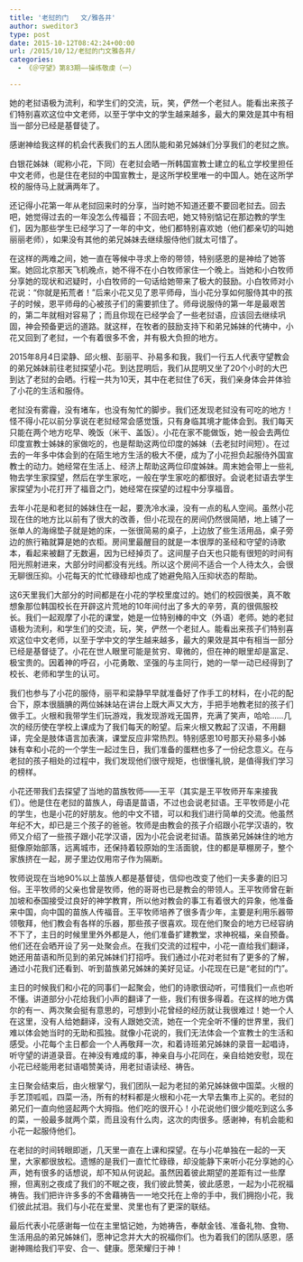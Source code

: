 ```yaml
---
title: '老挝的门   文/雅各井'
author: sweditor3
type: post
date: 2015-10-12T08:42:24+00:00
url: /2015/10/12/老挝的门文雅各井/
categories:
  - 《＠守望》第83期——操练敬虔（一）

---
```

她的老挝语极为流利，和学生们的交流，玩，笑，俨然一个老挝人。能看出来孩子们特别喜欢这位中文老师，以至于学中文的学生越来越多，最大的果效是其中有相当一部分已经是基督徒了。 

<!--more-->

感谢神给我这样的机会代表我们的五人团队能和弟兄姊妹们分享我们的老挝之旅。 

白银花姊妹（昵称小花，下同）在老挝会晒一所韩国宣教士建立的私立学校里担任中文老师，也是住在老挝的中国宣教士，是这所学校里唯一的中国人。她在这所学校的服侍马上就满两年了。 

还记得小花第一年从老挝回来时的分享，当时她不知道还要不要回老挝去。回去吧，她觉得过去的一年没怎么传福音；不回去吧，她又特别惦记在那边教的学生们，因为那些学生已经学习了一年的中文，他们都特别喜欢她（他们都亲切的叫她丽丽老师），如果没有其他的弟兄姊妹去继续服侍他们就太可惜了。 

在这样的两难之间，她一直在等候中寻求上帝的带领，特别感恩的是神给了她答案。她回北京那天飞机晚点，她不得不在小白牧师家住一个晚上。当她和小白牧师分享她的现状和迟疑时，小白牧师的一句话给她带来了极大的鼓励。小白牧师对小花说：&ldquo;你就是拓荒者！&rdquo;后来小花又见了恩平师母，当小花分享如何服侍其中的孩子的时候，恩平师母的心被孩子们的需要抓住了。师母说服侍的第一年是最艰苦的，第二年就相对容易了；而且你现在已经学会了一些老挝语，应该回去继续巩固，神会预备更远的道路。就这样，在牧者的鼓励支持下和弟兄姊妹的代祷中，小花又回到了老挝，一个有着很多不舍，并有极大负担的地方。 

2015年8月4日梁静、邱火根、彭丽平、孙易多和我，我们一行五人代表守望教会的弟兄姊妹前往老挝探望小花。到达昆明后，我们从昆明又坐了20个小时的大巴到达了老挝的会晒。行程一共为10天，其中在老挝住了6天，我们亲身体会并体验了小花的生活和服侍。 

老挝没有雾霾，没有堵车，也没有匆忙的脚步。我们还发现老挝没有可吃的地方！怪不得小花以前分享说在老挝经常会感觉饿，只有身临其境才能体会到。我们每天只能在两个地方吃早、晚饭（米干、盖饭）。小花在家不能做饭，她一般会去两位印度宣教士姊妹的家做吃的，也是帮助这两位印度的姊妹（去老挝时间短）。在过去的一年多中体会到的在陌生地方生活的极大不便，成为了小花担负起服侍外国宣教士的动力。她经常在生活上、经济上帮助这两位印度姊妹。周末她会带上一些礼物去学生家探望，然后在学生家吃，一般在学生家吃的都很好。会说老挝语去学生家探望为小花打开了福音之门，她经常在探望的过程中分享福音。 

去年小花是和老挝的姊妹住在一起，要洗冷水澡，没有一点的私人空间。虽然小花现在住的地方比以前有了很大的改善，但小花现在的房间仍然很简陋，地上铺了一张单人的海绵垫子就是她的床，一张很简易的桌子，上边放了些生活用品，桌子旁边的旅行箱就算是她的衣柜。房间里最醒目的就是一本很厚的圣经和守望的诗歌本，看起来被翻了无数遍，因为已经掉页了。这间屋子白天也只能有很短的时间有阳光照射进来，大部分时间都没有光线。所以这个房间不适合一个人待太久，会很无聊很压抑。小花每天的忙忙碌碌却也成了她避免陷入压抑状态的帮助。 

这6天里我们大部分的时间都是在小花的学校里度过的。她们的校园很美，真不敢想象那位韩国校长在开辟这片荒地的10年间付出了多大的辛劳，真的很佩服校长。我们一起观摩了小花的课堂，她是一位特别棒的中文（外语）老师。她的老挝语极为流利，和学生们的交流，玩，笑，俨然一个老挝人。能看出来孩子们特别喜欢这位中文老师，以至于学中文的学生越来越多，最大的果效是其中有相当一部分已经是基督徒了。小花在世人眼里可能是贫穷、卑微的，但在神的眼里却是富足、极宝贵的。因着神的呼召，小花勇敢、坚强的与主同行，她的一举一动已经得到了校长、老师和学生的认可。 

我们也参与了小花的服侍，丽平和梁静早早就准备好了作手工的材料，在小花的配合下，原本很腼腆的两位姊妹站在讲台上既大声又大方，手把手地教老挝的孩子们做手工。火根和我带学生们玩游戏，我发现游戏无国界，充满了笑声，哈哈&hellip;&hellip;几次的经历使在学校上课成为了我们每天的盼望。后来火根又教起了汉语，不用翻译，完全是肢体语言加表演，课堂反应非常热烈。特别感恩10号那天孙易多小姊妹有幸和小花的一个学生一起过生日，我们准备的蛋糕也多了一份纪念意义。在与老挝的孩子相处的过程中，我们发现他们很守规矩，也很懂礼貌，是值得我们学习的榜样。 

小花还带我们去探望了当地的苗族牧师&mdash;&mdash;王平（其实是王平牧师开车来接我们）。他是住在老挝的苗族人，母语是苗语，不过也会说老挝语。王平牧师是小花的学生，也是小花的好朋友。他的中文不错，可以和我们进行简单的交流。他虽然年纪不大，却已是三个孩子的爸爸。牧师是由教会的孩子介绍跟小花学汉语的，牧师又介绍了一些孩子跟小花学汉语，因为小花会说老挝语。苗族弟兄姊妹住的地方挺像原始部落，远离城市，还保持着较原始的生活面貌，住的都是草棚房子，整个家族挤在一起，房子里边仅用帘子作为隔断。 

牧师说现在当地90%以上苗族人都是基督徒，信仰也改变了他们一夫多妻的旧习俗。王平牧师的父亲也曾是牧师，他的哥哥也已是教会的带领人。王平牧师曾在新加坡和泰国接受过良好的神学教育，所以他对教会的事工有着很大的异象，他准备来中国，向中国的苗族人传福音。王平牧师培养了很多青少年，主要是利用乐器带领敬拜，他们教会有各样的乐器，那些孩子很喜欢。现在他们聚会的地方已经容纳不下了，主日的时候里里外外都是人，他们准备扩建教堂，求神祝福，亲自预备。他们还在会晒开设了另一处聚会点。在我们交流的过程中，小花一直给我们翻译，她还用苗语和所见到的弟兄姊妹们打招呼。我们通过小花对老挝有了更多的了解，通过小花我们还看到、听到苗族弟兄姊妹的美好见证。小花现在已是&ldquo;老挝的门&rdquo;。 

主日的时候我们和小花的同事们一起聚会，他们的诗歌很动听，可惜我们一点也听不懂。讲道部分小花给我们小声的翻译了一些，我们有很多得着。在这样的地方偶尔的有一、两次聚会挺有意思的，可想到小花曾经的经历就让我很难过！她一个人在这里，没有人给她翻译，没有人跟她交流，她在一个完全听不懂的世界里，我们难以体会她当时的无助和孤独。就像小花说的，我们无法体会一个宣教士的生活和感受。小花每个主日都会一个人再敬拜一次，和着诗班弟兄姊妹的录音一起唱诗，听守望的讲道录音。在神没有难成的事，神亲自与小花同在，亲自给她安慰，现在小花已经能用老挝语唱赞美诗，用老挝语读经、祷告。 

主日聚会结束后，由火根掌勺，我们团队一起为老挝的弟兄姊妹做中国菜。火根的手艺顶呱呱，四菜一汤，所有的材料都是火根和小花一大早去集市上买的。老挝的弟兄们一直向他竖起两个大拇指。他们吃的很开心！小花说他们很少能吃到这么多的菜，一般最多就两个菜，而且没有什么肉，这次的肉很多。感谢神，有机会能和小花一起服侍他们。 

在老挝的时间转眼即逝，几天里一直在上课和探望。在与小花单独在一起的一天里，大家都很放松。遗憾的是我们一直忙忙碌碌，却没能静下来听小花分享她的心声，她有很多的话想说，却不知从何说起。虽然因着彼此期望的差距有过一些摩擦，但离别之夜成了我们的不眠之夜，我们彼此赞美，彼此感恩，一起为小花祝福祷告。我们把许许多多的不舍藉祷告一一地交托在上帝的手中，我们拥抱小花，我们彼此拭泪。我们与小花在爱里、灵里也有了更深的联结。 

最后代表小花感谢每一位在主里惦记她，为她祷告，奉献金钱、准备礼物、食物、生活用品的弟兄姊妹们，愿神记念并大大的祝福你们。也为着我们的团队感恩，感谢神赐给我们平安、合一、健康。愿荣耀归于神！ 

&nbsp;